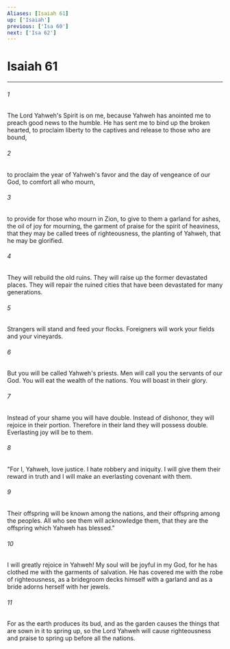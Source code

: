 ```yaml
---
Aliases: [Isaiah 61]
up: ['Isaiah']
previous: ['Isa 60']
next: ['Isa 62']
---
```

# Isaiah 61
***





###### 1 

The Lord Yahweh's Spirit is on me, because Yahweh has anointed me to preach good news to the humble. He has sent me to bind up the broken hearted, to proclaim liberty to the captives and release to those who are bound, 



###### 2 

to proclaim the year of Yahweh's favor and the day of vengeance of our God, to comfort all who mourn, 



###### 3 

to provide for those who mourn in Zion, to give to them a garland for ashes, the oil of joy for mourning, the garment of praise for the spirit of heaviness, that they may be called trees of righteousness, the planting of Yahweh, that he may be glorified. 



###### 4 

They will rebuild the old ruins. They will raise up the former devastated places. They will repair the ruined cities that have been devastated for many generations. 



###### 5 

Strangers will stand and feed your flocks. Foreigners will work your fields and your vineyards. 



###### 6 

But you will be called Yahweh's priests. Men will call you the servants of our God. You will eat the wealth of the nations. You will boast in their glory. 



###### 7 

Instead of your shame you will have double. Instead of dishonor, they will rejoice in their portion. Therefore in their land they will possess double. Everlasting joy will be to them. 



###### 8 

"For I, Yahweh, love justice. I hate robbery and iniquity. I will give them their reward in truth and I will make an everlasting covenant with them. 



###### 9 

Their offspring will be known among the nations, and their offspring among the peoples. All who see them will acknowledge them, that they are the offspring which Yahweh has blessed." 



###### 10 

I will greatly rejoice in Yahweh! My soul will be joyful in my God, for he has clothed me with the garments of salvation. He has covered me with the robe of righteousness, as a bridegroom decks himself with a garland and as a bride adorns herself with her jewels. 



###### 11 

For as the earth produces its bud, and as the garden causes the things that are sown in it to spring up, so the Lord Yahweh will cause righteousness and praise to spring up before all the nations.
